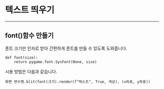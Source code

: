 # **텍스트 띄우기**

---

## <span class="title">font()함수 만들기</span>
폰트 크기만 인자로 받아 간편하게 폰트를 만들 수 있도록 도와줍니다.

<pre><code><span class="b">def</span> <span class="f">font</span><span class="pf">(</span><span class="v">size</span><span class="pf">)</span>:
    <span class="k">return</span> <span class="l">pygame</span>.<span class="l">font</span>.<span class="f">SysFont</span><span class="pf">(</span><span class="b">None</span>, <span class="v">size</span><span class="pf">)</span></code></pre>

시용 방법은 다음과 같습니다.

<pre><code><span class="v">화면 변수명</span>.<span class="f">blit<span class="pf">(</span><span class="f">font</span><span class="pg">(</span><span class="n">크기</span><span class="pg">)</span>.<span class="f">render</span><span class="pg">(</span><span class="b">f</span><span class="s">"텍스트"</span>, <span class="b">True</span>, <span class="s">색상</span><span class="pg">)</span>, <span class="pg">(</span><span class="n">x좌표</span>, <span class="n">y좌표</span><span class="pg">)</span><span class="pf">)</span></code></pre>
